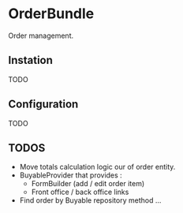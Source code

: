 OrderBundle
====

Order management.

## Instation
TODO

## Configuration
TODO

## TODOS
* Move totals calculation logic our of order entity.
* BuyableProvider that provides :
	* FormBuilder (add / edit order item)
	* Front office / back office links
* Find order by Buyable repository method ...